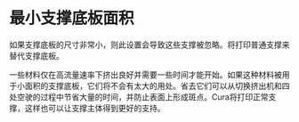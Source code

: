 最小支撑底板面积
====
如果支撑底板的尺寸非常小，则此设置会导致这些支撑被忽略。将打印普通支撑来替代支撑底板。

一些材料仅在高流量速率下挤出良好并需要一些时间才能开始。如果这种材料被用于小面积的支撑底板，它们将不会有太大的用处。省去它们可以从切换挤出机和四处空驶的过程中节省大量的时间，并防止表面上形成斑点。Cura将打印正常支撑，这样也可以让支撑主体得到更好的支持。
